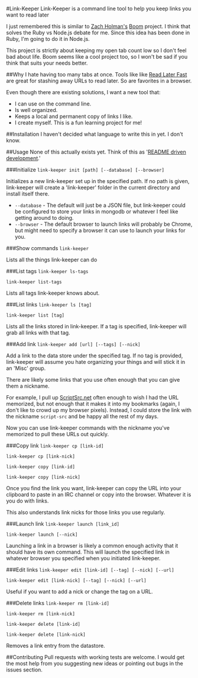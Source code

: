 #Link-Keeper
Link-Keeper is a command line tool to help you keep links you want to read later

I just remembered this is similar to [Zach Holman's](https://twitter.com/#!/holman) 
[Boom](http://zachholman.com/boom/) project. I think that solves the Ruby vs Node.js
debate for me. Since this idea has been done in Ruby, I'm going to do it in Node.js.

This project is strictly about keeping my open tab count low so I don't feel bad about
life. Boom seems like a cool project too, so I won't be sad if you think that suits your 
needs better.

##Why
I hate having too many tabs at once. Tools like like 
[Read Later Fast](https://chrome.google.com/webstore/detail/decdfngdidijkdjgbknlnepdljfaepji)
are great for stashing away URLs to read later. So are favorites in a browser.

Even though there are existing solutions, I want a new tool that:

* I can use on the command line.
* Is well organized.
* Keeps a local and permanent copy of links I like.
* I create myself. This is a fun learning project for me!

##Installation
I haven't decided what language to write this in yet. I don't know.

##Usage
None of this actually exists yet. Think of this as 
'[README driven development](http://tom.preston-werner.com/2010/08/23/readme-driven-development.html).'

###Initialize
`link-keeper init [path] [--database] [--browser]`

Initializes a new link-keeper set up in the specified path. If no path is given,
link-keeper will create a 'link-keeper' folder in the current directory and install
itself there.

* `--database` - The default will just be a JSON file, but link-keeper could be
configured to store your links in mongodb or whatever I feel like getting around
to doing.
* `--browser` - The default browser to launch links will probably be Chrome, but
might need to specify a browser it can use to launch your links for you.

###Show commands
`link-keeper`

Lists all the things link-keeper can do

###List tags
`link-keeper ls-tags`

`link-keeper list-tags`

Lists all tags link-keeper knows about.

###List links
`link-keeper ls [tag]`

`link-keeper list [tag]`

Lists all the links stored in link-keeper. If a tag is specified, link-keeper will
grab all links with that tag.

###Add link
`link-keeper add [url] [--tags] [--nick]`

Add a link to the data store under the specified tag. If no tag is provided, link-keeper
will assume you hate organizing your things and will stick it in an 'Misc' group.

There are likely some links that you use often enough that you can give them a nickname.

For example, I pull up [ScriptSrc.net](http://www.scriptsrc.net/) often enough to wish
I had the URL memorized, but not enough that it makes it into my bookmarks (again, I don't
like to crowd up my browser pixels). Instead, I could store the link with the nickname
`script-src` and be happy all the rest of my days.

Now you can use link-keeper commands with the nickname you've memorized to pull these
URLs out quickly.

###Copy link
`link-keeper cp [link-id]`

`link-keeper cp [link-nick]`

`link-keeper copy [link-id]`

`link-keeper copy [link-nick]`

Once you find the link you want, link-keeper can copy the URL into your
clipboard to paste in an IRC channel or copy into the browser. Whatever it is
you do with links.

This also understands link nicks for those links you use regularly.

###Launch link
`link-keeper launch [link_id]`

`link-keeper launch [--nick]`

Launching a link in a browser is likely a common enough activity that it should
have its own command. This will launch the specified link in whatever browser you
specified when you initiated link-keeper.

###Edit links
`link-keeper edit [link-id] [--tag] [--nick] [--url]`

`link-keeper edit [link-nick] [--tag] [--nick] [--url]`

Useful if you want to add a nick or change the tag on a URL.

###Delete links
`link-keeper rm [link-id]`

`link-keeper rm [link-nick]`

`link-keeper delete [link-id]`

`link-keeper delete [link-nick]`

Removes a link entry from the datastore.

##Contributing
Pull requests with working tests are welcome. 
I would get the most help from you suggesting new 
ideas or pointing out bugs in the issues section.
